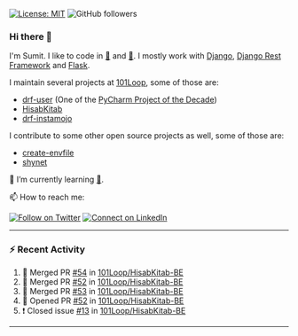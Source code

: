 [![License: MIT](https://img.shields.io/badge/License-MIT-yellow.svg)](https://opensource.org/licenses/MIT)
![GitHub followers](https://img.shields.io/github/followers/sumit4613?style=social)

### Hi there 👋

I'm Sumit. I like to code in [:snake:](https://python.org/) and [:rabbit:](https://golang.org). I mostly work with [Django](https://djangoproject.com), [Django Rest Framework](https://www.django-rest-framework.org/) and [Flask](https://flask.palletsprojects.com).

I maintain several projects at [101Loop](https://github.com/101loop/), some of those are:

- [drf-user](https://github.com/101loop/drf-user) (One of the [PyCharm Project of the Decade](https://www.jetbrains.com/lp/pycharm-10-years/))
- [HisabKitab](https://github.com/101loop/HisabKitab-BE)
- [drf-instamojo](https://github.com/101loop/drf-instamojo)

I contribute to some other open source projects as well, some of those are:

- [create-envfile](https://github.com/SpicyPizza/create-envfile)
- [shynet](https://github.com/milesmcc/shynet)


🔭 I’m currently learning [:rabbit:](https://golang.org).

📫 How to reach me:

[![Follow on Twitter](https://img.shields.io/badge/--twitter?label=Twitter&logo=Twitter&style=social)](https://twitter.com/sumitsingh4613) [![Connect on LinkedIn](https://img.shields.io/badge/--linkedin?label=LinkedIn&logo=LinkedIn&style=social)](https://www.linkedin.com/in/sumit4613)


---

### :zap: Recent Activity

<!--START_SECTION:activity-->
1. 🎉 Merged PR [#54](https://github.com/101Loop/HisabKitab-BE/pull/54) in [101Loop/HisabKitab-BE](https://github.com/101Loop/HisabKitab-BE)
2. 🎉 Merged PR [#52](https://github.com/101Loop/HisabKitab-BE/pull/52) in [101Loop/HisabKitab-BE](https://github.com/101Loop/HisabKitab-BE)
3. 🎉 Merged PR [#53](https://github.com/101Loop/HisabKitab-BE/pull/53) in [101Loop/HisabKitab-BE](https://github.com/101Loop/HisabKitab-BE)
4. 💪 Opened PR [#52](https://github.com/101Loop/HisabKitab-BE/pull/52) in [101Loop/HisabKitab-BE](https://github.com/101Loop/HisabKitab-BE)
5. ❗️ Closed issue [#13](https://github.com/101Loop/HisabKitab-BE/issues/13) in [101Loop/HisabKitab-BE](https://github.com/101Loop/HisabKitab-BE)
<!--END_SECTION:activity-->

---
